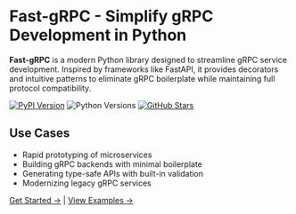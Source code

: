 # Fast-gRPC - Simplify gRPC Development in Python

**Fast-gRPC** is a modern Python library designed to streamline gRPC service development. Inspired
by frameworks like FastAPI, it provides decorators and intuitive patterns to eliminate gRPC
boilerplate while maintaining full protocol compatibility.

[![PyPI Version](https://img.shields.io/pypi/v/fast-grpc)](https://pypi.org/project/py-fast-grpc/)
![Python Versions](https://img.shields.io/pypi/pyversions/fast-grpc)
[![GitHub Stars](https://img.shields.io/github/stars/OlegYurchik/fast-grpc)](https://github.com/OlegYurchik/fast-grpc)

## Use Cases
- Rapid prototyping of microservices
- Building gRPC backends with minimal boilerplate
- Generating type-safe APIs with built-in validation
- Modernizing legacy gRPC services

[Get Started →](get_started.md) | [View Examples →](examples.md)
